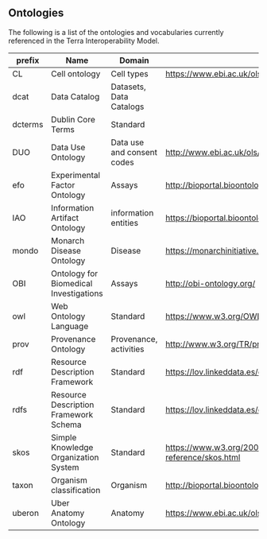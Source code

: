 
## Ontologies 

The following is a list of the ontologies and vocabularies currently referenced in the Terra Interoperability Model.
 

| prefix  | Name                                   | Domain                     | Link                                                   | PURL/OWL                                         |
|---------|----------------------------------------|----------------------------|-----------------------------------------|-----------------------------------|
| CL      | Cell ontology                          | Cell types                 | https://www.ebi.ac.uk/ols/ontologies/clo               | http://purl.obolibrary.org/obo/clo.owl           |
| dcat    | Data Catalog                           | Datasets, Data Catalogs    |                                                        | http://www.w3.org/ns/dcat/                       |
| dcterms | Dublin Core Terms                      | Standard                   |                                                        | http://purl.org/dc/terms/1.1/                    |
| DUO     | Data Use Ontology                      | Data use and consent codes | http://www.ebi.ac.uk/ols/ontologies/duo                | http://purl.obolibrary.org/obo/duo.owl           |
| efo     | Experimental Factor Ontology           | Assays                     | http://bioportal.bioontology.org/ontologies/EFO        | http://purl.bioontology.org/ontology/EFO         |
| IAO     | Information Artifact Ontology          | information entities       | https://bioportal.bioontology.org/ontologies/IAO       | http://purl.obolibrary.org/obo/                  |
| mondo   | Monarch Disease Ontology               | Disease                    | https://monarchinitiative.org/disease                  | http://purl.obolibrary.org/obo/mondo.owl         |
| OBI     | Ontology for Biomedical Investigations | Assays                     | http://obi-ontology.org/                               | http://purl.obolibrary.org/obo/obi.owl           |
| owl     | Web Ontology Language                  | Standard                   | https://www.w3.org/OWL/                                | http://www.w3.org/2002/07/owl#                   |
| prov    | Provenance Ontology                    | Provenance, activities     | http://www.w3.org/TR/prov-o/                                                      |http://www.w3.org/ns/prov#                                          |
| rdf     | Resource Description Framework         | Standard                   | https://lov.linkeddata.es/dataset/lov/vocabs/rdf       | http://www.w3.org/2002/07/owl#                   |
| rdfs    | Resource Description Framework Schema  | Standard                   | https://lov.linkeddata.es/dataset/lov/vocabs/rdfs      | http://www.w3.org/2000/01/rdf-schema#            |
| skos    | Simple Knowledge Organization System   | Standard                   | https://www.w3.org/2009/08/skos-reference/skos.html    | http://www.w3.org/2004/02/skos/core#             |
| taxon   | Organism classification                | Organism                   | http://bioportal.bioontology.org/ontologies/NCBITAXON  | http://purl.bioontology.org/ontology/NCBITAXON/  |
| uberon  | Uber Anatomy Ontology                  | Anatomy                    | https://www.ebi.ac.uk/ols/ontologies/uberon            | http://purl.obolibrary.org/obo/uberon.owl        |
